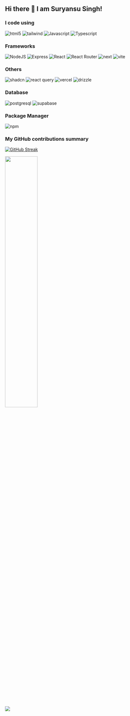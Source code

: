 ## Hi there 👋 I am Suryansu Singh!


<h3>I code using</h3>
<p>
  <img alt="html5" src="https://img.shields.io/badge/-html-E34F26?logo=html5&logoColor=white" />
  <img alt="tailwind" src="https://img.shields.io/badge/tailwind-%2338B2AC.svg?logo=tailwind-css&logoColor=white" />
  <img alt="Javascript" src="https://img.shields.io/badge/-javascript-f7df1c?logo=javascript&logoColor=black" />
  <img alt="Typescript" src="https://img.shields.io/badge/typescript-3178C6?logo=typescript&logoColor=fff" />
</p>

<h3>Frameworks</h3>
<p>
  <img alt="NodeJS" src="https://img.shields.io/badge/-node.js-339933?logo=Node.js&logoColor=white" />
  <img alt="Express" src="https://img.shields.io/badge/express.js-%23404d59.svg?logo=express&logoColor=%2361DAFB" />
  <img alt="React" src="https://img.shields.io/badge/-react-45b8d8?logo=react&logoColor=white" />
  <img alt="React Router" src="https://img.shields.io/badge/react_router-CA4245?logo=react-router&logoColor=white" />
  <img alt="next" src="https://img.shields.io/badge/-next.js-000000?logo=nextdotjs&logoColor=white" />
  <img alt="vite" src="https://img.shields.io/badge/vite-646CFF?logo=vite&logoColor=fff" />
</p>

<h3>Others</h3>
<p>
  <img alt="shadcn" src="https://img.shields.io/badge/shadcn%2Fui-000?logo=shadcnui&logoColor=fff" />
  <img alt="react query" src="https://img.shields.io/badge/React%20Query-FF4154?logo=reactquery&logoColor=fff" />
  <img alt="vercel" src="https://img.shields.io/badge/Vercel-%23000000.svg?logo=vercel&logoColor=white" />
  <img alt="drizzle" src="https://img.shields.io/badge/Drizzle-C5F74F?logo=drizzle&logoColor=000" />
</p>

<h3>Database</h3>
<p>
  <img alt="postgresql" src="https://img.shields.io/badge/postgres-%23316192.svg?logo=postgresql&logoColor=white" />
  <img alt="supabase" src="https://img.shields.io/badge/supabase-green?logo=Supabase&logoColor=FFFFFF" />
</p>

<h3>Package Manager</h3>
<p>
  <img alt="npm" src="https://img.shields.io/badge/npm-CB3837?logo=npm&logoColor=fff" />
</p>


<h3>My GitHub contributions summary</h3>

[![GitHub Streak](https://nirzak-streak-stats.vercel.app?user=Hyperion147&theme=dark&card_width=400&background=494D5C&fire=67EB3F&ring=B5EB969E&currStreakLabel=67EB3F&border=B5EB969E&hide_current_streak=true)](https://git.io/streak-stats)
<br/>

<img width="46%" src="https://github-readme-stats.vercel.app/api?username=Hyperion147&show_icons=true&theme=dark&count_private=true&text_color=d3d3d3&icon_color=00E6FE&title_color=00E6FE" /></a>

![](https://github-readme-stats.vercel.app/api/top-langs/?username=Hyperion147&theme=dark&hide_border=false&include_all_commits=false&count_private=false&layout=compact)
<!--
**Hyperion147/Hyperion147** is a ✨ _special_ ✨ repository because its `README.md` (this file) appears on your GitHub profile.

Here are some ideas to get you started:

- 🔭 I’m currently working on ...
- 🌱 I’m currently learning ...
- 👯 I’m looking to collaborate on ...
- 🤔 I’m looking for help with ...
- 💬 Ask me about ...
- 📫 How to reach me: ...
- 😄 Pronouns: ...
- ⚡ Fun fact: ...
-->
